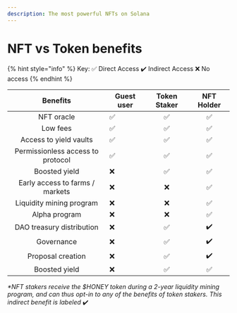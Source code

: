 ```yaml
---
description: The most powerful NFTs on Solana
---
```


# NFT vs Token benefits

{% hint style="info" %}
Key: ✅ Direct Access ✔️ Indirect Access ❌  No access
{% endhint %}

|              Benefits             | Guest user | Token Staker | NFT Holder |
| :-------------------------------: | ---------- | :----------: | :--------: |
|             NFT oracle            | ✅          |       ✅      |      ✅     |
|              Low fees             | ✅          |       ✅      |      ✅     |
|       Access to yield vaults      | ✅          |       ✅      |      ✅     |
| Permissionless access to protocol | ✅          |       ✅      |      ✅     |
|           Boosted yield           | ❌          |       ✅      |      ✅     |
|  Early access to farms / markets  | ❌          |       ❌      |      ✅     |
|      Liquidity mining program     | ❌          |       ❌      |      ✅     |
|           Alpha program           | ❌          |       ❌      |      ✅     |
|     DAO treasury distribution     | ❌          |       ✅      |     ✔️     |
|             Governance            | ❌          |       ✅      |     ✔️     |
|         Proposal creation         | ❌          |       ✅      |     ✔️     |
|           Boosted yield           | ❌          |       ✅      |      ✅     |

_\*NFT stakers receive the $HONEY token during a 2-year liquidity mining program, and can thus opt-in to any of the benefits of token stakers. This indirect benefit is labeled_ ✔️

